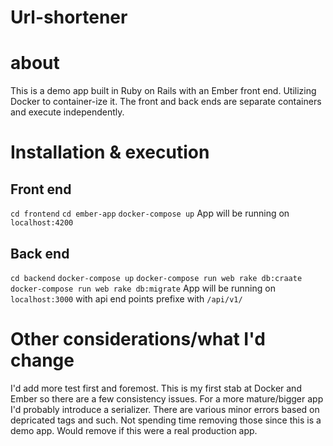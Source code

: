 # Url-shortener

# about
This is a demo app built in Ruby on Rails with an Ember front end. Utilizing Docker to container-ize it. The front and back ends are separate containers and execute independently.

# Installation & execution
## Front end
`cd frontend`
`cd ember-app`
`docker-compose up`
App will be running on `localhost:4200`

## Back end
`cd backend`
`docker-compose up`
`docker-compose run web rake db:craate`
`docker-compose run web rake db:migrate`
App will be running on `localhost:3000` with api end points prefixe with `/api/v1/`

# Other considerations/what I'd change
I'd add more test first and foremost. This is my first stab at Docker and Ember so there are a few consistency issues. For a more mature/bigger app I'd probably introduce a serializer. There are various minor errors based on depricated tags and such. Not spending time removing those since this is a demo app. Would remove if this were a real production app.
